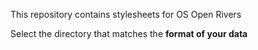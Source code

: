 This repository contains stylesheets for OS Open Rivers

Select the directory that matches the **format of your data**
